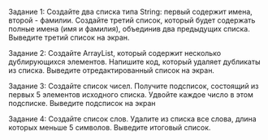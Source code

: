 Задание 1: 
Создайте два списка типа String: первый содержит имена, второй - фамилии.
Создайте третий список, который будет содержать полные имена (имя и фамилия), объединив два предыдущих списка.
Выведите третий список на экран.

Задание 2: Создайте ArrayList, который содержит несколько дублирующихся элементов.
Напишите код, который удаляет дубликаты из списка.
Выведите отредактированный список на экран.

Задание 3: Создайте список чисел.
Получите подсписок, состоящий из первых 5 элементов исходного списка.
Удвойте каждое число в этом подсписке.
Выведите подсписок на экран

Задание 4: Создайте список слов.
Удалите из списка все слова, длина которых меньше 5 символов.
Выведите итоговый список.




 






